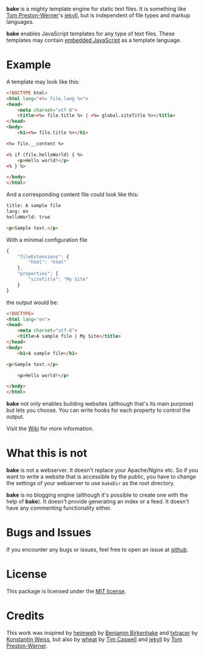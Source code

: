 **bake** is a mighty template engine for static text files. It is something like
[Tom Preston-Werner][mojombo]'s [jekyll][jekyll], but is independent of file
types and markup languages.

**bake** enables JavaScript templates for any type of text files. These
templates may contain [embedded JavaScript][ejs] as a template language.

Example
=======

A template may look like this:

```html
<!DOCTYPE html>
<html lang="<%= file.lang %>">
<head>
	<meta charset="utf-8">
	<title><%= file.title %> | <%= global.siteTitle %></title>
</head>
<body>
	<h1><%= file.title %></h1>

<%= file.__content %>

<% if (file.helloWorld) { %>
	<p>Hello world!</p>
<% } %>

</body>
</html>
```

And a corresponding content file could look like this:

```html
title: A sample file
lang: en
helloWorld: true

<p>Sample text.</p>
```

With a minimal configuration file

```javascript
{
	"fileExtensions": {
		"html": "html"
	},
	"properties": {
		"siteTitle": "My Site"
	}
}
```

the output would be:

```html
<!DOCTYPE>
<html lang="en">
<head>
	<meta charset="utf-8">
	<title>A sample file | My Site</title>
</head>
<body>
	<h1>A sample file</h1>

<p>Sample text.</p>

	<p>Hello world!</p>

</body>
</html>
```

**bake** not only enables building websites (although that's its main purpose)
but lets you choose. You can write hooks for each property to control the
output.

Visit the [Wiki][wiki] for more information.


What this is not
================

**bake** is not a webserver. It doesn't replace your Apache/Nginx etc. So if you
want to write a website that is accessible by the public, you have to change the
settings of your webserver to use `bakeDir` as the root directory.

**bake** is no blogging engine (although it's possible to create one with the
help of **bake**). It doesn't provide generating an index or a feed. It doesn't
have any commenting functionality either.


Bugs and Issues
===============

If you encounter any bugs or issues, feel free to open an issue at
[github][issues].


License
=======

This package is licensed under the [MIT license][mit].

Credits
=======

This work was inspired by [heimweh][heimweh] by [Benjamin Birkenhake][ben_] and
[txtracer][txtracer] by [Konstantin Weiss][konnexus], but also by
[wheat][wheat] by [Tim Caswell][creationix] and [jekyll][jekyll] by [Tom
Preston-Werner][mojombo].

[jekyll]: http://jekyllrb.com/
[mojombo]: http://tom.preston-werner.com/
[ejs]: //github.com/visionmedia/ejs
[npm]: http://npmjs.org/
[wiki]: //github.com/pvorb/bake/wiki
[issues]: //github.com/pvorb/bake/issues
[mit]: http://vorb.de/license/mit.html

[heimweh]: http://anmutunddemut.de/serie/on-my-way-to-heimweh.html
[ben_]: http://anmutunddemut.de/
[txtracer]: http://konnexus.net/lexicon/txtracer
[konnexus]: http://konnexus.net/
[wheat]: //github.com/creationix/wheat
[creationix]: //github.com/creationix
[mojombo]: http://tom.preston-werner.com/
